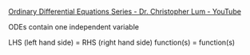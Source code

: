 [Ordinary Differential Equations Series - Dr. Christopher Lum - YouTube](https://youtube.com/playlist?list=PLxdnSsBqCrrHHvoFPxWq4l9D93jkCNIFN&si=z2UWS6PSo8m4OPS3)

ODEs contain one independent variable

LHS (left hand side) = RHS (right hand side)
function(s) = function(s)
